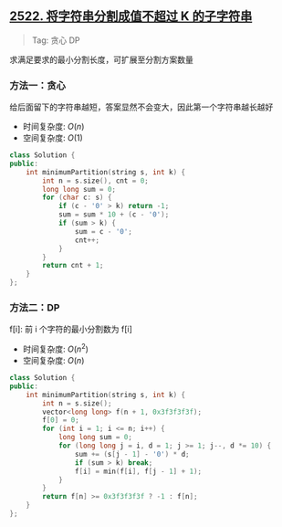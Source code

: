 ## [2522. 将字符串分割成值不超过 K 的子字符串](https://leetcode.cn/problems/partition-string-into-substrings-with-values-at-most-k/description/)

> Tag: 贪心 DP

求满足要求的最小分割长度，可扩展至分割方案数量

### 方法一：贪心

给后面留下的字符串越短，答案显然不会变大，因此第一个字符串越长越好

* 时间复杂度: ${O(n)}$
* 空间复杂度: ${O(1)}$
```cpp
class Solution {
public:
    int minimumPartition(string s, int k) {
        int n = s.size(), cnt = 0;
        long long sum = 0;
        for (char c: s) {
            if (c - '0' > k) return -1;
            sum = sum * 10 + (c - '0');
            if (sum > k) {
                sum = c - '0';
                cnt++;
            }
        }
        return cnt + 1;
    }
};
```

### 方法二：DP

f[i]: 前 i 个字符的最小分割数为 f[i]

* 时间复杂度: ${O(n^2)}$
* 空间复杂度: ${O(n)}$
```cpp
class Solution {
public:
    int minimumPartition(string s, int k) {
        int n = s.size();
        vector<long long> f(n + 1, 0x3f3f3f3f);
        f[0] = 0;
        for (int i = 1; i <= n; i++) {
            long long sum = 0;
            for (long long j = i, d = 1; j >= 1; j--, d *= 10) {
                sum += (s[j - 1] - '0') * d;
                if (sum > k) break;
                f[i] = min(f[i], f[j - 1] + 1);
            }
        }
        return f[n] >= 0x3f3f3f3f ? -1 : f[n];
    }
};
```
